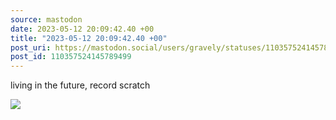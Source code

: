 ```yaml
---
source: mastodon
date: 2023-05-12 20:09:42.40 +00
title: "2023-05-12 20:09:42.40 +00"
post_uri: https://mastodon.social/users/gravely/statuses/110357524145789499
post_id: 110357524145789499
---
```

living in the future, record scratch


![](/images/110357523815909254.jpeg)

